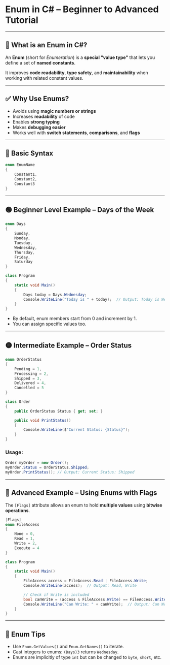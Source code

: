 # Enum in C# – Beginner to Advanced Tutorial

---

## 🧾 What is an Enum in C#?

An **Enum** (short for *Enumeration*) is a **special "value type"** that lets you define a set of **named constants**.

It improves **code readability**, **type safety**, and **maintainability** when working with related constant values.

---

## ✅ Why Use Enums?

- Avoids using **magic numbers or strings**
- Increases **readability** of code
- Enables **strong typing**
- Makes **debugging easier**
- Works well with **switch statements**, **comparisons**, and **flags**

---

## 🔹 Basic Syntax

```csharp
enum EnumName
{
    Constant1,
    Constant2,
    Constant3
}
```

---

## 🟢 Beginner Level Example – Days of the Week

```csharp
enum Days
{
    Sunday,
    Monday,
    Tuesday,
    Wednesday,
    Thursday,
    Friday,
    Saturday
}

class Program
{
    static void Main()
    {
        Days today = Days.Wednesday;
        Console.WriteLine("Today is " + today);  // Output: Today is Wednesday
    }
}
```

- By default, enum members start from 0 and increment by 1.
- You can assign specific values too.

---

## 🟡 Intermediate Example – Order Status

```csharp
enum OrderStatus
{
    Pending = 1,
    Processing = 2,
    Shipped = 3,
    Delivered = 4,
    Cancelled = 5
}

class Order
{
    public OrderStatus Status { get; set; }

    public void PrintStatus()
    {
        Console.WriteLine($"Current Status: {Status}");
    }
}
```

### Usage:
```csharp
Order myOrder = new Order();
myOrder.Status = OrderStatus.Shipped;
myOrder.PrintStatus(); // Output: Current Status: Shipped
```

---

## 🔴 Advanced Example – Using Enums with Flags

The `[Flags]` attribute allows an enum to hold **multiple values** using **bitwise operations**.

```csharp
[Flags]
enum FileAccess
{
    None = 0,
    Read = 1,
    Write = 2,
    Execute = 4
}

class Program
{
    static void Main()
    {
        FileAccess access = FileAccess.Read | FileAccess.Write;
        Console.WriteLine(access);  // Output: Read, Write

        // Check if Write is included
        bool canWrite = (access & FileAccess.Write) == FileAccess.Write;
        Console.WriteLine("Can Write: " + canWrite);  // Output: Can Write: True
    }
}
```

---

## 🧠 Enum Tips

- Use `Enum.GetValues()` and `Enum.GetNames()` to iterate.
- Cast integers to enums: `(Days)3` returns `Wednesday`.
- Enums are implicitly of type `int` but can be changed to `byte`, `short`, etc.

